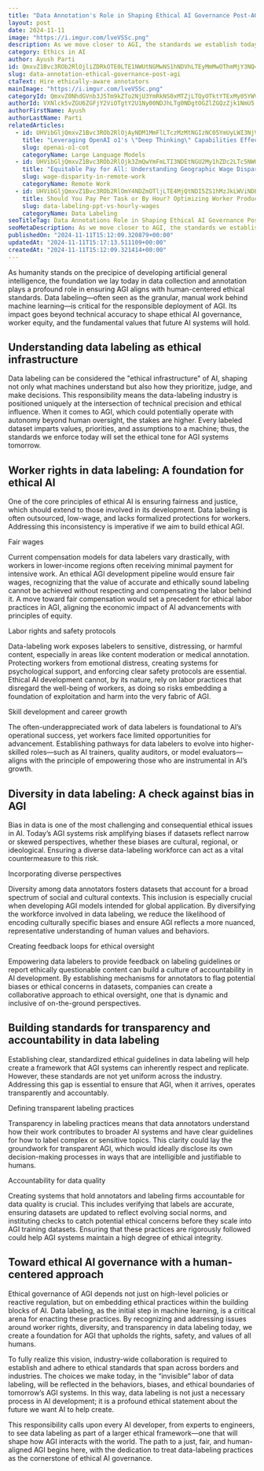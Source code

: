 ```yaml
---
title: "Data Annotation's Role in Shaping Ethical AI Governance Post-AGI"
layout: post
date: 2024-11-11
image: "https://i.imgur.com/lveVSSc.png"
description: As we move closer to AGI, the standards we establish today in data annotation—fair wages, worker rights, diversity, and transparent practices—will influence the ethical boundaries of tomorrow’s AI systems.
category: Ethics in AI
author: Ayush Parti
id: QmxvZ1Bvc3ROb2RlOjliZDRkOTE0LTE1NWUtNGMwNS1hNDVhLTEyMmMwOThmMjY3NQ==
slug: data-annotation-ethical-governance-post-agi
ctaText: Hire ethically-aware annotators
mainImage: "https://i.imgur.com/lveVSSc.png"
categoryId: QmxvZ0NhdGVnb3J5Tm9kZTo2NjU3YmRkNS0xMTZjLTQyOTktYTExMy05YWVlYmJjMWRlZDY=
authorId: VXNlck5vZGU6ZGFjY2ViOTgtY2U1Ny00NDJhLTg0NDgtOGZlZGQzZjk1NmU5
authorFirstName: Ayush
authorLastName: Parti
relatedArticles:
  - id: UHVibGljQmxvZ1Bvc3ROb2RlOjAyNDM1MmFlLTczMzMtNGIzNC05YmUyLWI3NjViMjlkNWJkMw==
    title: "Leveraging OpenAI o1's \"Deep Thinking\" Capabilities Effectively"
    slug: openai-o1-cot
    categoryName: Large Language Models
  - id: UHVibGljQmxvZ1Bvc3ROb2RlOjk3ZmQwYmFmLTI3NDEtNGU2My1hZDc2LTc5NWQwZTVjY2RhZA==
    title: "Equitable Pay for All: Understanding Geographic Wage Disparity in Remote Work"
    slug: wage-disparity-in-remote-work
    categoryName: Remote Work
  - id: UHVibGljQmxvZ1Bvc3ROb2RlOmY4NDZmOTljLTE4MjQtNDI5ZS1hMzJkLWViNDEzOTIzZWI3OA==
    title: Should You Pay Per Task or By Hour? Optimizing Worker Productivity for High-Quality Data
    slug: data-labeling-ppt-vs-hourly-wages
    categoryName: Data Labeling
seoTitleTag: Data Annotations Role in Shaping Ethical AI Governance Post-AGI
seoMetaDescription: As we move closer to AGI, the standards we establish today in data annotation—fair wages, worker rights, diversity, and transparent practices—will influence the ethical boundaries of tomorrow’s AI systems.
publishedOn: "2024-11-11T15:12:09.320879+00:00"
updatedAt: "2024-11-11T15:17:13.511109+00:00"
createdAt: "2024-11-11T15:12:09.321414+00:00"
---
```

As humanity stands on the precipice of developing artificial general intelligence, the foundation we lay today in data collection and annotation plays a profound role in ensuring AGI aligns with human-centered ethical standards. Data labeling—often seen as the granular, manual work behind machine learning—is critical for the responsible deployment of AGI. Its impact goes beyond technical accuracy to shape ethical AI governance, worker equity, and the fundamental values that future AI systems will hold.

## Understanding data labeling as ethical infrastructure

Data labeling can be considered the "ethical infrastructure" of AI, shaping not only what machines understand but also how they prioritize, judge, and make decisions. This responsibility means the data-labeling industry is positioned uniquely at the intersection of technical precision and ethical influence. When it comes to AGI, which could potentially operate with autonomy beyond human oversight, the stakes are higher. Every labeled dataset imparts values, priorities, and assumptions to a machine; thus, the standards we enforce today will set the ethical tone for AGI systems tomorrow.

## Worker rights in data labeling: A foundation for ethical AI

One of the core principles of ethical AI is ensuring fairness and justice, which should extend to those involved in its development. Data labeling is often outsourced, low-wage, and lacks formalized protections for workers. Addressing this inconsistency is imperative if we aim to build ethical AGI.

Fair wages

Current compensation models for data labelers vary drastically, with workers in lower-income regions often receiving minimal payment for intensive work. An ethical AGI development pipeline would ensure fair wages, recognizing that the value of accurate and ethically sound labeling cannot be achieved without respecting and compensating the labor behind it. A move toward fair compensation would set a precedent for ethical labor practices in AGI, aligning the economic impact of AI advancements with principles of equity.

Labor rights and safety protocols

Data-labeling work exposes labelers to sensitive, distressing, or harmful content, especially in areas like content moderation or medical annotation. Protecting workers from emotional distress, creating systems for psychological support, and enforcing clear safety protocols are essential. Ethical AI development cannot, by its nature, rely on labor practices that disregard the well-being of workers, as doing so risks embedding a foundation of exploitation and harm into the very fabric of AGI.

Skill development and career growth

The often-underappreciated work of data labelers is foundational to AI’s operational success, yet workers face limited opportunities for advancement. Establishing pathways for data labelers to evolve into higher-skilled roles—such as AI trainers, quality auditors, or model evaluators—aligns with the principle of empowering those who are instrumental in AI’s growth.

## Diversity in data labeling: A check against bias in AGI

Bias in data is one of the most challenging and consequential ethical issues in AI. Today’s AGI systems risk amplifying biases if datasets reflect narrow or skewed perspectives, whether these biases are cultural, regional, or ideological. Ensuring a diverse data-labeling workforce can act as a vital countermeasure to this risk.

Incorporating diverse perspectives

Diversity among data annotators fosters datasets that account for a broad spectrum of social and cultural contexts. This inclusion is especially crucial when developing AGI models intended for global application. By diversifying the workforce involved in data labeling, we reduce the likelihood of encoding culturally specific biases and ensure AGI reflects a more nuanced, representative understanding of human values and behaviors.

Creating feedback loops for ethical oversight

Empowering data labelers to provide feedback on labeling guidelines or report ethically questionable content can build a culture of accountability in AI development. By establishing mechanisms for annotators to flag potential biases or ethical concerns in datasets, companies can create a collaborative approach to ethical oversight, one that is dynamic and inclusive of on-the-ground perspectives.

## Building standards for transparency and accountability in data labeling

Establishing clear, standardized ethical guidelines in data labeling will help create a framework that AGI systems can inherently respect and replicate. However, these standards are not yet uniform across the industry. Addressing this gap is essential to ensure that AGI, when it arrives, operates transparently and accountably.

Defining transparent labeling practices

Transparency in labeling practices means that data annotators understand how their work contributes to broader AI systems and have clear guidelines for how to label complex or sensitive topics. This clarity could lay the groundwork for transparent AGI, which would ideally disclose its own decision-making processes in ways that are intelligible and justifiable to humans.

Accountability for data quality

Creating systems that hold annotators and labeling firms accountable for data quality is crucial. This includes verifying that labels are accurate, ensuring datasets are updated to reflect evolving social norms, and instituting checks to catch potential ethical concerns before they scale into AGI training datasets. Ensuring that these practices are rigorously followed could help AGI systems maintain a high degree of ethical integrity.

## Toward ethical AI governance with a human-centered approach

Ethical governance of AGI depends not just on high-level policies or reactive regulation, but on embedding ethical practices within the building blocks of AI. Data labeling, as the initial step in machine learning, is a critical arena for enacting these practices. By recognizing and addressing issues around worker rights, diversity, and transparency in data labeling today, we create a foundation for AGI that upholds the rights, safety, and values of all humans.

To fully realize this vision, industry-wide collaboration is required to establish and adhere to ethical standards that span across borders and industries. The choices we make today, in the “invisible” labor of data labeling, will be reflected in the behaviors, biases, and ethical boundaries of tomorrow’s AGI systems. In this way, data labeling is not just a necessary process in AI development; it is a profound ethical statement about the future we want AI to help create.

This responsibility calls upon every AI developer, from experts to engineers, to see data labeling as part of a larger ethical framework—one that will shape how AGI interacts with the world. The path to a just, fair, and human-aligned AGI begins here, with the dedication to treat data-labeling practices as the cornerstone of ethical AI governance.